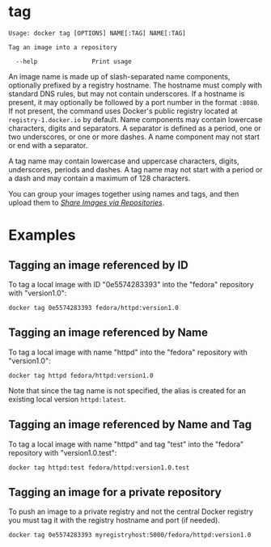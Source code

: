 <!--[metadata]>
+++
title = "tag"
description = "The tag command description and usage"
keywords = ["tag, name, image"]
[menu.main]
parent = "smn_cli"
+++
<![end-metadata]-->

# tag

    Usage: docker tag [OPTIONS] NAME[:TAG] NAME[:TAG]

    Tag an image into a repository

      --help               Print usage

An image name is made up of slash-separated name components, optionally prefixed
by a registry hostname. The hostname must comply with standard DNS rules, but
may not contain underscores. If a hostname is present, it may optionally be
followed by a port number in the format `:8080`. If not present, the command
uses Docker's public registry located at `registry-1.docker.io` by default. Name
components may contain lowercase characters, digits and separators. A separator
is defined as a period, one or two underscores, or one or more dashes. A name
component may not start or end with a separator.

A tag name may contain lowercase and uppercase characters, digits, underscores,
periods and dashes. A tag name may not start with a period or a dash and may
contain a maximum of 128 characters.

You can group your images together using names and tags, and then upload them
to [*Share Images via Repositories*](../../tutorials/dockerrepos.md#contributing-to-docker-hub).

# Examples

## Tagging an image referenced by ID

To tag a local image with ID "0e5574283393" into the "fedora" repository with
"version1.0":

    docker tag 0e5574283393 fedora/httpd:version1.0

## Tagging an image referenced by Name

To tag a local image with name "httpd" into the "fedora" repository with
"version1.0":

    docker tag httpd fedora/httpd:version1.0

Note that since the tag name is not specified, the alias is created for an
existing local version `httpd:latest`.

## Tagging an image referenced by Name and Tag

To tag a local image with name "httpd" and tag "test" into the "fedora"
repository with "version1.0.test":

    docker tag httpd:test fedora/httpd:version1.0.test

## Tagging an image for a private repository

To push an image to a private registry and not the central Docker
registry you must tag it with the registry hostname and port (if needed).

    docker tag 0e5574283393 myregistryhost:5000/fedora/httpd:version1.0
